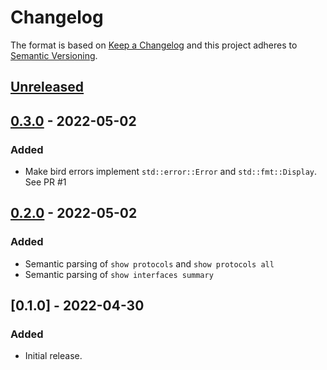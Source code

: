 # Changelog

The format is based on [Keep a Changelog](http://keepachangelog.com/en/1.0.0/)
and this project adheres to [Semantic Versioning](http://semver.org/spec/v2.0.0.html).

## [Unreleased]

## [0.3.0] - 2022-05-02 <a name="0.3.0"></a>
### Added
- Make bird errors implement `std::error::Error` and `std::fmt::Display`. See PR #1

## [0.2.0] - 2022-05-02 <a name="0.2.0"></a>
### Added
- Semantic parsing of `show protocols` and `show protocols all`
- Semantic parsing of `show interfaces summary`

## [0.1.0] - 2022-04-30 <a name="0.1.0"></a>
### Added
- Initial release.

[Unreleased]: https://github.com/amodm/birdc-rs/compare/v0.3.0...HEAD
[0.3.0]: https://github.com/amodm/birdc-rs/compare/v0.2.0...v0.3.0
[0.2.0]: https://github.com/amodm/birdc-rs/compare/v0.1.0...v0.2.0
